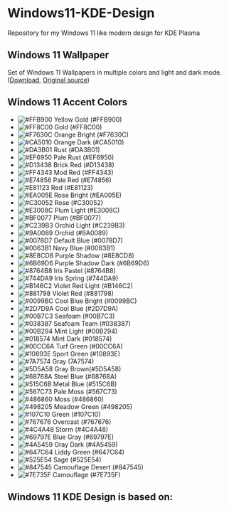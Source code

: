 
# Windows11-KDE-Design
Repository for my Windows 11 like modern design for KDE Plasma

## Windows 11 Wallpaper
Set of Windows 11 Wallpapers in multiple colors and light and dark mode. ([Download](https://www.markdownguide.org/cheat-sheet/), [Original source](https://www.reddit.com/r/Windows11/comments/ochvir/windows_11_default_wallpaper_in_all_colors_light/))

## Windows 11 Accent Colors
- ![#FFB900](https://www.thecolorapi.com/id?format=svg&named=false&h=15&w=15&hex=FFB900) Yellow Gold (#FFB900)
- ![#FF8C00](https://www.thecolorapi.com/id?format=svg&named=false&h=15&w=15&hex=FF8C00) Gold (#FF8C00)
- ![#F7630C](https://www.thecolorapi.com/id?format=svg&named=false&h=15&w=15&hex=F7630C) Orange Bright (#F7630C)
- ![#CA5010](https://www.thecolorapi.com/id?format=svg&named=false&h=15&w=15&hex=CA5010) Orange Dark (#CA5010)
- ![#DA3B01](https://www.thecolorapi.com/id?format=svg&named=false&h=15&w=15&hex=DA3B01) Rust (#DA3B01)
- ![#EF6950](https://www.thecolorapi.com/id?format=svg&named=false&h=15&w=15&hex=EF6950) Pale Rust (#EF6950)
- ![#D13438](https://www.thecolorapi.com/id?format=svg&named=false&h=15&w=15&hex=D13438) Brick Red (#D13438)
- ![#FF4343](https://www.thecolorapi.com/id?format=svg&named=false&h=15&w=15&hex=FF4343) Mod Red (#FF4343)
- ![#E74856](https://www.thecolorapi.com/id?format=svg&named=false&h=15&w=15&hex=E74856) Pale Red (#E74856)
- ![#E81123](https://www.thecolorapi.com/id?format=svg&named=false&h=15&w=15&hex=E81123) Red (#E81123)
- ![#EA005E](https://www.thecolorapi.com/id?format=svg&named=false&h=15&w=15&hex=EA005E) Rose Bright (#EA005E)
- ![#C30052](https://www.thecolorapi.com/id?format=svg&named=false&h=15&w=15&hex=C30052) Rose (#C30052)
- ![#E3008C](https://www.thecolorapi.com/id?format=svg&named=false&h=15&w=15&hex=E3008C) Plum Light (#E3008C)
- ![#BF0077](https://www.thecolorapi.com/id?format=svg&named=false&h=15&w=15&hex=BF0077) Plum (#BF0077)
- ![#C239B3](https://www.thecolorapi.com/id?format=svg&named=false&h=15&w=15&hex=C239B3) Orchid Light (#C239B3)
- ![#9A0089](https://www.thecolorapi.com/id?format=svg&named=false&h=15&w=15&hex=9A0089) Orchid (#9A0089)
- ![#0078D7](https://www.thecolorapi.com/id?format=svg&named=false&h=15&w=15&hex=0078D7) Default Blue (#0078D7)
- ![#0063B1](https://www.thecolorapi.com/id?format=svg&named=false&h=15&w=15&hex=0063B1) Navy Blue (#0063B1)
- ![#8E8CD8](https://www.thecolorapi.com/id?format=svg&named=false&h=15&w=15&hex=8E8CD8) Purple Shadow (#8E8CD8)
- ![#6B69D6](https://www.thecolorapi.com/id?format=svg&named=false&h=15&w=15&hex=6B69D6) Purple Shadow Dark (#6B69D6)
- ![#8764B8](https://www.thecolorapi.com/id?format=svg&named=false&h=15&w=15&hex=8764B8) Iris Pastel (#8764B8)
- ![#744DA9](https://www.thecolorapi.com/id?format=svg&named=false&h=15&w=15&hex=744DA9) Iris Spring (#744DA9)
- ![#B146C2](https://www.thecolorapi.com/id?format=svg&named=false&h=15&w=15&hex=B146C2) Violet Red Light (#B146C2)
- ![#881798](https://www.thecolorapi.com/id?format=svg&named=false&h=15&w=15&hex=881798) Violet Red (#881798)
- ![#0099BC](https://www.thecolorapi.com/id?format=svg&named=false&h=15&w=15&hex=0099BC) Cool Blue Bright (#0099BC)
- ![#2D7D9A](https://www.thecolorapi.com/id?format=svg&named=false&h=15&w=15&hex=2D7D9A) Cool Blue (#2D7D9A)
- ![#00B7C3](https://www.thecolorapi.com/id?format=svg&named=false&h=15&w=15&hex=00B7C3) Seafoam (#00B7C3)
- ![#038387](https://www.thecolorapi.com/id?format=svg&named=false&h=15&w=15&hex=038387) Seafoam Team (#038387)
- ![#00B294](https://www.thecolorapi.com/id?format=svg&named=false&h=15&w=15&hex=00B294) Mint Light (#00B294)
- ![#018574](https://www.thecolorapi.com/id?format=svg&named=false&h=15&w=15&hex=018574) Mint Dark (#018574)
- ![#00CC6A](https://www.thecolorapi.com/id?format=svg&named=false&h=15&w=15&hex=00CC6A) Turf Green (#00CC6A)
- ![#10893E](https://www.thecolorapi.com/id?format=svg&named=false&h=15&w=15&hex=10893E) Sport Green (#10893E)
- ![#7A7574](https://www.thecolorapi.com/id?format=svg&named=false&h=15&w=15&hex=7A7574) Gray (7A7574)
- ![#5D5A58](https://www.thecolorapi.com/id?format=svg&named=false&h=15&w=15&hex=5D5A58) Gray Brown(#5D5A58)
- ![#68768A](https://www.thecolorapi.com/id?format=svg&named=false&h=15&w=15&hex=68768A) Steel Blue (#68768A)
- ![#515C6B](https://www.thecolorapi.com/id?format=svg&named=false&h=15&w=15&hex=515C6B) Metal Blue (#515C6B)
- ![#567C73](https://www.thecolorapi.com/id?format=svg&named=false&h=15&w=15&hex=567C73) Pale Moss (#567C73)
- ![#486860](https://www.thecolorapi.com/id?format=svg&named=false&h=15&w=15&hex=486860) Moss (#486860)
- ![#498205](https://www.thecolorapi.com/id?format=svg&named=false&h=15&w=15&hex=498205) Meadow Green (#498205)
- ![#107C10](https://www.thecolorapi.com/id?format=svg&named=false&h=15&w=15&hex=107C10) Green (#107C10)
- ![#767676](https://www.thecolorapi.com/id?format=svg&named=false&h=15&w=15&hex=767676) Overcast (#767676)
- ![#4C4A48](https://www.thecolorapi.com/id?format=svg&named=false&h=15&w=15&hex=4C4A48) Storm (#4C4A48)
- ![#69797E](https://www.thecolorapi.com/id?format=svg&named=false&h=15&w=15&hex=69797E) Blue Gray (#69797E)
- ![#4A5459](https://www.thecolorapi.com/id?format=svg&named=false&h=15&w=15&hex=4A5459) Gray Dark (#4A5459)
- ![#647C64](https://www.thecolorapi.com/id?format=svg&named=false&h=15&w=15&hex=647C64) Liddy Green (#647C64)
- ![#525E54](https://www.thecolorapi.com/id?format=svg&named=false&h=15&w=15&hex=525E54) Sage (#525E54)
- ![#847545](https://www.thecolorapi.com/id?format=svg&named=false&h=15&w=15&hex=847545) Camouflage Desert (#847545)
- ![#7E735F](https://www.thecolorapi.com/id?format=svg&named=false&h=15&w=15&hex=7E735F) Camouflage (#7E735F)

## Windows 11 KDE Design is based on:
